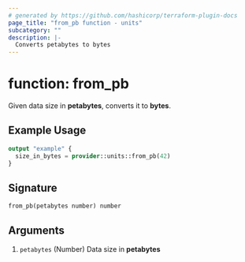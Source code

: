 ```yaml
---
# generated by https://github.com/hashicorp/terraform-plugin-docs
page_title: "from_pb function - units"
subcategory: ""
description: |-
  Converts petabytes to bytes
---
```


# function: from_pb

Given data size in **petabytes**, converts it to **bytes**.

## Example Usage

```terraform
output "example" {
  size_in_bytes = provider::units::from_pb(42)
}
```

## Signature

<!-- signature generated by tfplugindocs -->
```text
from_pb(petabytes number) number
```

## Arguments

<!-- arguments generated by tfplugindocs -->
1. `petabytes` (Number) Data size in **petabytes**


